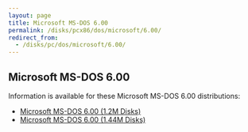 ```yaml
---
layout: page
title: Microsoft MS-DOS 6.00
permalink: /disks/pcx86/dos/microsoft/6.00/
redirect_from:
  - /disks/pc/dos/microsoft/6.00/
---
```


Microsoft MS-DOS 6.00
---

Information is available for these Microsoft MS-DOS 6.00 distributions:

* [Microsoft MS-DOS 6.00 (1.2M Disks)](1200K/)
* [Microsoft MS-DOS 6.00 (1.44M Disks)](1440K/)

